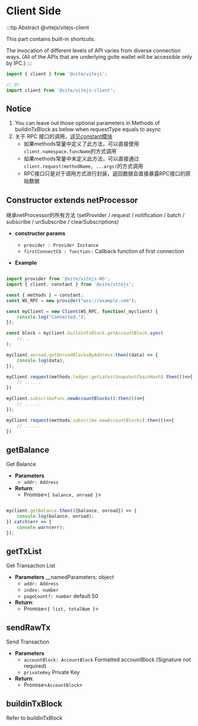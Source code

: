 # Client Side

:::tip Abstract
@vitejs/vitejs-client

This part contains built-in shortcuts.

The invocation of different levels of API varies from diverse connection ways. (All of the APIs that are underlying gvite wallet will be accessible only by IPC.)
:::

```javascript 引入
import { client } from '@vite/vitejs';

// Or
import client from '@vite/vitejs-client';
```

## Notice 
1. You can leave out those optional parameters in Methods of buildinTxBlock as below when requestType equals to async
2. 关于 RPC 接口的调用，[详见constant模块](/api/vitejs/constant/constant.html)
    - 如果methods常量中定义了此方法，可以直接使用`client.namespace.funcName`的方式调用
    - 如果methods常量中未定义此方法，可以直接通过`client.request(methodName, ...args)`的方式调用
    - RPC接口只是对于调用方式进行封装，返回数据会直接暴露RPC接口的原始数据

## Constructor extends netProcessor
继承netProcessor的所有方法 (setProvider / request / notification / batch / subscribe / unSubscribe / clearSubscriptions)

- **constructor params**
    - `provider : Provider Instance`
    - `firstConnectCb : function` : Callback function of first connection

- **Example**

```javascript

import provider from '@vite/vitejs-WS';
import { client, constant } from '@vite/vitejs';

const { methods } = constant;
const WS_RPC = new provider("wss://example.com");

const myClient = new Client(WS_RPC, function(_myclient) {
    console.log("Connected.");
});

const block = myclient.buildinTxBlock.getAccountBlock.sync(
    //...
);

myclient.onroad.getOnroadBlocksByAddress.then((data) => {
    console.log(data);
});

myClient.request(methods.ledger.getLatestSnapshotChainHash).then(()=>{
    // ......
})

myClient.subscribeFunc.newAccountBlocks().then(()=>{
    // ......
});

myClient.request(methods.subscribe.newAccountBlocks).then(()=>{
    // ......
})

```

## getBalance
Get Balance

- **Parameters** 
    * `addr: Address`
- **Return**:
    * Promise<`{ balance, onroad }`>

```javascript ::Demo

myclient.getBalance.then(({balance, onroad}) => {
    console.log(balance, onroad);
}).catch(err => {
    console.warn(err);
});

```

## getTxList
Get Transaction List

- **Parameters** 
    __namedParameters: object
    * `addr: Address`
    * `index: number` 
    * `pageCount?: number` default 50
- **Return**:
    * Promise<`{ list, totalNum }`>

## sendRawTx
Send Transaction

- **Parameters** 
    * `accountBlock: AccountBlock` Formatted accountBlock (Signature not required)
    * `privateKey` Private Key
- **Return**:
    * Promise<`AccountBlock`>

## buildinTxBlock
Refer to buildinTxBlock
